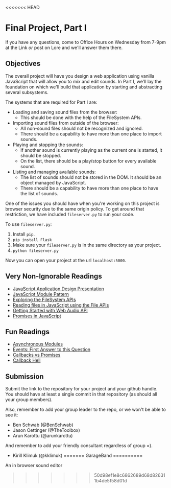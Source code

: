 <<<<<<< HEAD
# Final Project, Part I
If you have any questions, come to Office Hours on Wednesday from 7-9pm at the Link *or* post on Lore and we'll answer them there.

## Objectives
The overall project will have you design a web application using vanilla JavaScript that will allow you to mix and edit sounds. In Part I, we'll lay the foundation on which we'll build that application by starting and abstracting several subsystems.

The systems that are required for Part I are:

- Loading and saving sound files from the browser:
	+ This should be done with the help of the FileSystem APIs.
- Importing sound files from outside of the browser:
	+ All non-sound files should not be recognized and ignored.
	+ There should be a capability to have more than one place to import sounds.
- Playing and stopping the sounds:
	+ If another sound is currently playing as the current one is started, it should be stopped.
	+ On the list, there should be a play/stop button for every available sound.
- Listing and managing available sounds:
	+ The list of sounds should not be stored in the DOM. It should be an object managed by JavaScript.
	+ There should be a capability to have more than one place to have the list of sounds.

One of the issues you should have when you're working on this project is browser security due to the same origin policy. To get around that restriction, we have included `fileserver.py` to run your code.

To use `fileserver.py`:

1. Install `pip`.
2. `pip install Flask`
3. Make sure your `fileserver.py` is in the same directory as your project.
4. `python fileserver.py`

Now you can open your project at the url `localhost:5000`.

## Very Non-Ignorable Readings
- [JavaScript Application Design Presentation](http://bit.ly/wahc-7)
- [JavaScript Module Pattern](http://www.adequatelygood.com/JavaScript-Module-Pattern-In-Depth.html)
- [Exploring the FileSystem APIs](http://www.html5rocks.com/en/tutorials/file/filesystem/)
- [Reading files in JavaScript using the File APIs](http://www.html5rocks.com/en/tutorials/file/dndfiles/)
- [Getting Started with Web Audio API](http://www.html5rocks.com/en/tutorials/webaudio/intro/)
- [Promises in JavaScript](http://www.html5rocks.com/en/tutorials/es6/promises/#!)

## Fun Readings
- [Asynchronous Modules](http://requirejs.org/docs/whyamd.html)
- [Events: First Answer to this Question](http://programmers.stackexchange.com/questions/221542/event-driven-vs-reference-driven-programming-i-e-in-javascript)
- [Callbacks vs Promises](https://blog.jcoglan.com/2013/03/30/callbacks-are-imperative-promises-are-functional-nodes-biggest-missed-opportunity/)
- [Callback Hell](http://callbackhell.com/)

## Submission
Submit the link to the repository for your project and your github handle. You should have at least a single commit in that repository (as should all your group members).

Also, remember to add your group leader to the repo, or we won't be able to see it:

- Ben Schwab (@BenSchwab)
- Jason Oettinger (@TheToolbox)
- Arun Karottu (@arunkarottu)

And remember to add your friendly consultant regardless of group =).

- Kirill Klimuk (@kklimuk)
=======
GarageBand
==========

An in browser sound editor
>>>>>>> 50d98ef1e8c6862689d68d826311b4de5f58d01d
